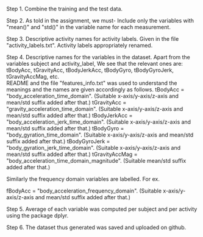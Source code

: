 
Step 1.
Combine the training and the test data. 
 

Step 2. 
As told in the assignment, we must- Include only the variables with "mean()" and "std()" in the variable name for each measurement. 


Step 3. 
Descriptive activity names for activity labels. Given in the file "activity_labels.txt". 
Activity labels appropriately renamed. 


Step 4. 
Descriptive names for the variables in the dataset. 
Apart from the variables subject and activity_label, We see that the relevant ones are: 
tBodyAcc, tGravityAcc, tBodyJerkAcc, tBodyGyro, tBodyGyroJerk, tGravityAccMag, etc.  
README and the file "features_info.txt" was used to understand the meanings and the names are given accordingly as follows.
tBodyAcc = "body_acceleration_time_domain". (Suitable x-axis/y-axis/z-axis and mean/std suffix added after that.)
tGravityAcc = "gravity_acceleration_time_domain". (Suitable x-axis/y-axis/z-axis and mean/std suffix added after that.)
tBodyJerkAcc = "body_acceleration_jerk_time_domain". (Suitable x-axis/y-axis/z-axis and mean/std suffix added after that.)
tBodyGyro = "body_gyration_time_domain". (Suitable x-axis/y-axis/z-axis and mean/std suffix added after that.)
tBodyGyroJerk = "body_gyration_jerk_time_domain". (Suitable x-axis/y-axis/z-axis and mean/std suffix added after that.)
tGravityAccMag = "body_acceleration_time_domain_magnitude". (Suitable mean/std suffix added after that.)

Similarly the frequency domain variables are labelled. For ex.

fBodyAcc = "body_acceleration_frequency_domain". (Suitable x-axis/y-axis/z-axis and mean/std suffix added after that.)

Step 5. Average of each variable was computed per subject and per activity using the package dplyr.

Step 6. The dataset thus generated was saved and uploaded on github.
